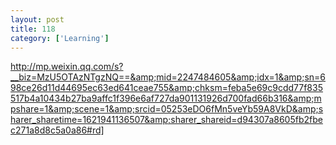 ```yaml
---
layout: post
title: 118
category: ['Learning']
---
```


http://mp.weixin.qq.com/s?__biz=MzU5OTAzNTgzNQ==&amp;mid=2247484605&amp;idx=1&amp;sn=698ce26d11d44695ec63ed641ceae755&amp;chksm=feba5e69c9cdd77f835517b4a10434b27ba9affc1f396e6af727da901131926d700fad66b316&amp;mpshare=1&amp;scene=1&amp;srcid=05253eDO6fMn5veYb59A8VkD&amp;sharer_sharetime=1621941136507&amp;sharer_shareid=d94307a8605fb2fbec271a8d8c5a0a86#rd]


